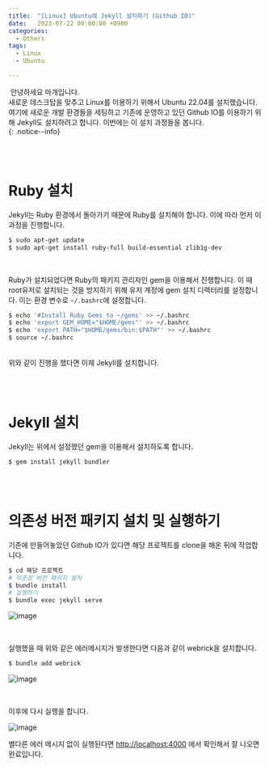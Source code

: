 ```yaml
---
title:  "[Linux] Ubuntu에 Jekyll 설치하기 (Github IO)"
date:   2023-07-22 00:00:00 +0900
categories:
  - Others
tags:
  - Linux
  - Ubuntu

---
```


&nbsp;안녕하세요 마개입니다.  
새로운 데스크탑을 맞추고 Linux를 이용하기 위해서 Ubuntu 22.04를 설치했습니다. 여기에 새로운 개발 환경들을 세팅하고 기존에 운영하고 있던 Github IO를 이용하기 위해 Jekyll도 설치하려고 합니다. 이번에는 이 설치 과정들을 봅니다.    
{: .notice--info}

<br><br>

# Ruby 설치

Jekyll는 Ruby 환경에서 돌아가기 때문에 Ruby를 설치해야 합니다. 이에 따라 먼저 이 과정을 진행합니다.

```sh
$ sudo apt-get update
$ sudo apt-get install ruby-full build-essential zlib1g-dev
```

<br>

Ruby가 설치되었다면 Ruby의 패키지 관리자인 gem을 이용해서 진행합니다. 이 때 root유저로 설치되는 것을 방지하기 위해 유저 계정에 gem 설치 디렉터리를 설정합니다. 이는 환경 변수로 `~/.bashrc`에 설정합니다.

```sh
$ echo '#Install Ruby Gems to ~/gems' >> ~/.bashrc
$ echo 'export GEM_HOME="$HOME/gems"' >> ~/.bashrc
$ echo 'export PATH="$HOME/gems/bin:$PATH"' >> ~/.bashrc
$ source ~/.bashrc
```

<br>
위와 같이 진행을 했다면 이제 Jekyll를 설치합니다. 

<br><br>

# Jekyll 설치

Jekyll는 위에서 설정했던 gem을 이용해서 설치하도록 합니다. 

```sh
$ gem install jekyll bundler
```

<br><br>

# 의존성 버전 패키지 설치 및 실행하기

기존에 만들어놓았던 Github IO가 있다면 해당 프로젝트를 clone을 해온 뒤에 작업합니다. 

```sh
$ cd 해당 프로젝트
# 의존성 버전 패키지 설치
$ bundle install
# 실행하기 
$ bundle exec jekyll serve
```

![image](https://github.com/magaeTube/magaeTube.github.io/assets/78892113/e4c038ac-3581-40c5-86c7-a0d7d597282f)

<br>

실행했을 때 위와 같은 에러메시지가 발생한다면 다음과 같이 webrick을 설치합니다.

```sh
$ bundle add webrick
```

![image](https://github.com/magaeTube/magaeTube.github.io/assets/78892113/3aec2e72-ade9-4e58-be25-476fe81afb87)

<br>

이후에 다시 실행을 합니다. 

![image](https://github.com/magaeTube/magaeTube.github.io/assets/78892113/dfff9c87-b0e2-41fe-87ed-b4457035fe08)

별다른 에러 메시지 없이 실행된다면 <a href="http://localhost:4000">http://localhost:4000</a> 에서 확인해서 잘 나오면 완료입니다.